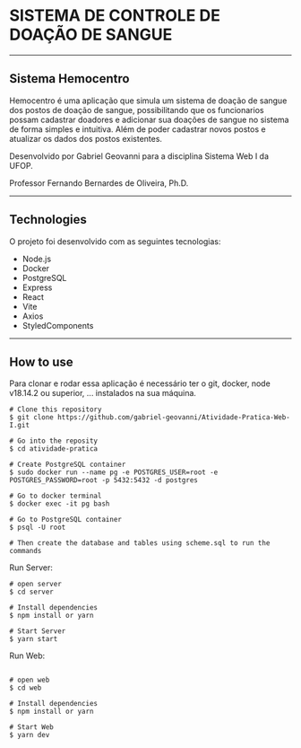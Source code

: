 # SISTEMA DE CONTROLE DE DOAÇÃO DE SANGUE
---

## Sistema Hemocentro
Hemocentro é uma aplicação que simula um sistema de doação de sangue dos postos de doação de sangue, possibilitando que os funcionarios possam cadastrar doadores e adicionar sua doações de sangue no sistema de forma simples e intuitiva. Além de poder cadastrar novos postos e atualizar os dados dos postos existentes.

Desenvolvido por Gabriel Geovanni para a disciplina Sistema Web I da UFOP. 

Professor Fernando Bernardes de Oliveira, Ph.D.

---

## Technologies
O projeto foi desenvolvido com as seguintes tecnologias:

- Node.js
- Docker
- PostgreSQL
- Express
- React
- Vite
- Axios
- StyledComponents

---

## How to use

Para clonar e rodar essa aplicação é necessário ter o git, docker, node v18.14.2 ou superior, ... instalados na sua máquina.

```
# Clone this repository
$ git clone https://github.com/gabriel-geovanni/Atividade-Pratica-Web-I.git

# Go into the reposity
$ cd atividade-pratica
```

```
# Create PostgreSQL container
$ sudo docker run --name pg -e POSTGRES_USER=root -e POSTGRES_PASSWORD=root -p 5432:5432 -d postgres
```

```
# Go to docker terminal
$ docker exec -it pg bash

# Go to PostgreSQL container
$ psql -U root

# Then create the database and tables using scheme.sql to run the commands
```

Run Server:

```
# open server
$ cd server

# Install dependencies
$ npm install or yarn

# Start Server
$ yarn start

```
Run Web:

```

# open web
$ cd web

# Install dependencies
$ npm install or yarn

# Start Web
$ yarn dev

